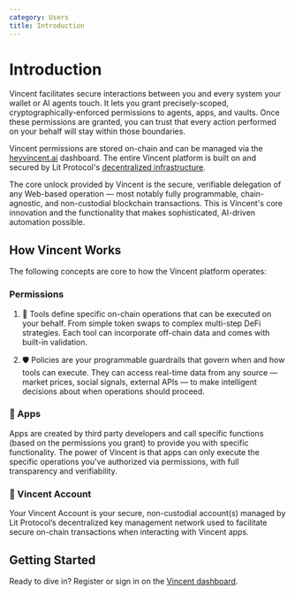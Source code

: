 ```yaml
---
category: Users
title: Introduction
---
```


# Introduction

Vincent facilitates secure interactions between you and every system your wallet or AI agents touch. It lets you grant precisely-scoped, cryptographically-enforced permissions to agents, apps, and vaults. Once these permissions are granted, you can trust that every action performed on your behalf will stay within those boundaries.

Vincent permissions are stored on-chain and can be managed via the [heyvincent.ai](https://www.heyvincent.ai/) dashboard. The entire Vincent platform is built on and secured by Lit Protocol's [decentralized infrastructure](https://developer.litprotocol.com/resources/how-it-works).

The core unlock provided by Vincent is the secure, verifiable delegation of any Web-based operation — most notably fully programmable, chain-agnostic, and non-custodial blockchain transactions. This is Vincent's core innovation and the functionality that makes sophisticated, AI-driven automation possible.

## How Vincent Works

The following concepts are core to how the Vincent platform operates:

### Permissions

1. 🔧 Tools define specific on-chain operations that can be executed on your behalf. From simple token swaps to complex multi-step DeFi strategies. Each tool can incorporate off-chain data and comes with built-in validation.

2. 🛡️ Policies are your programmable guardrails that govern when and how tools can execute. They can access real-time data from any source — market prices, social signals, external APIs — to make intelligent decisions about when operations should proceed.

### 📱 Apps

Apps are created by third party developers and call specific functions (based on the permissions you grant) to provide you with specific functionality. The power of Vincent is that apps can only execute the specific operations you've authorized via permissions, with full transparency and verifiability.

### 🔐 Vincent Account

Your Vincent Account is your secure, non-custodial account(s) managed by Lit Protocol’s decentralized key management network used to facilitate secure on-chain transactions when interacting with Vincent apps.

## Getting Started

Ready to dive in? Register or sign in on the [Vincent dashboard](https://www.heyvincent.ai/).
